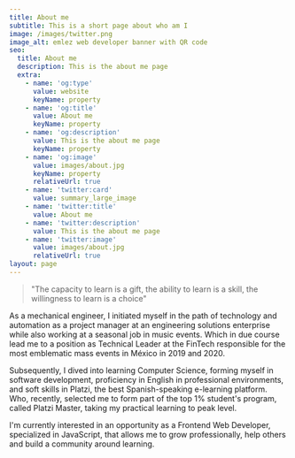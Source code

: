 ```yaml
---
title: About me
subtitle: This is a short page about who am I
image: /images/twitter.png
image_alt: emlez web developer banner with QR code
seo:
  title: About me
  description: This is the about me page
  extra:
    - name: 'og:type'
      value: website
      keyName: property
    - name: 'og:title'
      value: About me
      keyName: property
    - name: 'og:description'
      value: This is the about me page
      keyName: property
    - name: 'og:image'
      value: images/about.jpg
      keyName: property
      relativeUrl: true
    - name: 'twitter:card'
      value: summary_large_image
    - name: 'twitter:title'
      value: About me
    - name: 'twitter:description'
      value: This is the about me page
    - name: 'twitter:image'
      value: images/about.jpg
      relativeUrl: true
layout: page
---
```

> "The capacity to learn is a gift, 
> the ability to learn is a skill, 
> the willingness to learn is a choice"

As a mechanical engineer, I initiated myself in the path of technology and automation as a project manager at an engineering solutions enterprise while also working at a seasonal job in music events. Which in due course lead me to a position as Technical Leader at the FinTech responsible for the most emblematic mass events in México in 2019 and 2020.

Subsequently, I dived into learning Computer Science, forming myself in software development, proficiency in English in professional environments, and soft skills in Platzi, the best Spanish-speaking e-learning platform. Who, recently, selected me to form part of the top 1% student's program, called Platzi Master, taking my practical learning to peak level.

I'm currently interested in an opportunity as a Frontend Web Developer, specialized in JavaScript, that allows me to grow professionally, help others and build a community around learning.
